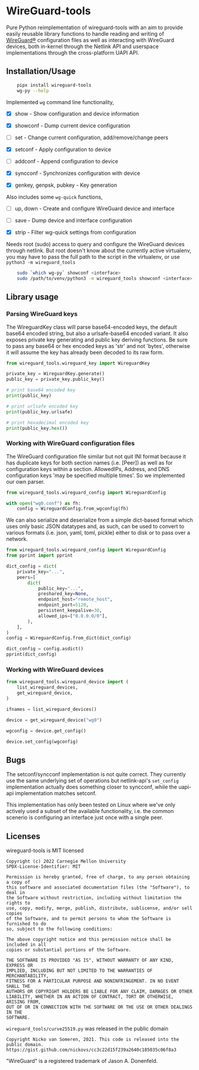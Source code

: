 # WireGuard-tools

Pure Python reimplementation of wireguard-tools with an aim to provide easily
reusable library functions to handle reading and writing of
[WireGuard®](https://www.wireguard.com/) configuration files as well as
interacting with WireGuard devices, both in-kernel through the Netlink API and
userspace implementations through the cross-platform UAPI API.


## Installation/Usage

```sh
    pipx install wireguard-tools
    wg-py --help
```

Implemented `wg` command line functionality,

- [x] show - Show configuration and device information
- [x] showconf - Dump current device configuration
- [ ] set - Change current configuration, add/remove/change peers
- [x] setconf - Apply configuration to device
- [ ] addconf - Append configuration to device
- [x] syncconf - Synchronizes configuration with device
- [x] genkey, genpsk, pubkey - Key generation


Also includes some `wg-quick` functions,

- [ ] up, down - Create and configure WireGuard device and interface
- [ ] save - Dump device and interface configuration
- [x] strip - Filter wg-quick settings from configuration


Needs root (sudo) access to query and configure the WireGuard devices through
netlink. But root doesn't know about the currently active virtualenv, you may
have to pass the full path to the script in the virtualenv, or use
`python3 -m wireguard_tools`

```sh
    sudo `which wg-py` showconf <interface>
    sudo /path/to/venv/python3 -m wireguard_tools showconf <interface>
```


## Library usage

### Parsing WireGuard keys

The WireguardKey class will parse base64-encoded keys, the default base64
encoded string, but also a urlsafe-base64 encoded variant. It also exposes
private key generating and public key deriving functions. Be sure to pass any
base64 or hex encoded keys as 'str' and not 'bytes', otherwise it will assume
the key has already been decoded to its raw form.

```python
from wireguard_tools.wireguard_key import WireguardKey

private_key = WireguardKey.generate()
public_key = private_key.public_key()

# print base64 encoded key
print(public_key)

# print urlsafe encoded key
print(public_key.urlsafe)

# print hexadecimal encoded key
print(public_key.hex())
```

### Working with WireGuard configuration files

The WireGuard configuration file similar but not quit INI format because it has
duplicate keys for both section names (i.e. [Peer]) as well as for
configuration keys within a section. AllowedIPs, Address, and DNS configuration
keys 'may be specified multiple times'. So we implemented our own parser.

```python
from wireguard_tools.wireguard_config import WireguardConfig

with open("wg0.conf") as fh:
    config = WireguardConfig.from_wgconfig(fh)
```

We can also serialize and deserialize from a simple dict-based format which
uses only basic JSON datatypes and, as such, can be used to convert to various
formats (i.e. json, yaml, toml, pickle) either to disk or to pass over a
network.

```python
from wireguard_tools.wireguard_config import WireguardConfig
from pprint import pprint

dict_config = dict(
    private_key="...",
    peers=[
        dict(
            public_key="...",
            preshared_key=None,
            endpoint_host="remote_host",
            endpoint_port=5120,
            persistent_keepalive=30,
            allowed_ips=["0.0.0.0/0"],
        ),
    ],
)
config = WireguardConfig.from_dict(dict_config)

dict_config = config.asdict()
pprint(dict_config)
```


### Working with WireGuard devices

```python
from wireguard_tools.wireguard_device import (
    list_wireguard_devices,
    get_wireguard_device,
)

ifnames = list_wireguard_devices()

device = get_wireguard_device("wg0")

wgconfig = device.get_config()

device.set_config(wgconfig)
```

## Bugs

The setconf/syncconf implementation is not quite correct. They currently use
the same underlying set of operations but netlink-api's `set_config`
implementation actually does something closer to syncconf, while the uapi-api
implementation matches setconf.

This implementation has only been tested on Linux where we've only actively
used a subset of the available functionality, i.e. the common scenerio is
configuring an interface just once with a single peer.


## Licenses

wireguard-tools is MIT licensed

    Copyright (c) 2022 Carnegie Mellon University
    SPDX-License-Identifier: MIT

    Permission is hereby granted, free of charge, to any person obtaining a copy of
    this software and associated documentation files (the "Software"), to deal in
    the Software without restriction, including without limitation the rights to
    use, copy, modify, merge, publish, distribute, sublicense, and/or sell copies
    of the Software, and to permit persons to whom the Software is furnished to do
    so, subject to the following conditions:

    The above copyright notice and this permission notice shall be included in all
    copies or substantial portions of the Software.

    THE SOFTWARE IS PROVIDED "AS IS", WITHOUT WARRANTY OF ANY KIND, EXPRESS OR
    IMPLIED, INCLUDING BUT NOT LIMITED TO THE WARRANTIES OF MERCHANTABILITY,
    FITNESS FOR A PARTICULAR PURPOSE AND NONINFRINGEMENT. IN NO EVENT SHALL THE
    AUTHORS OR COPYRIGHT HOLDERS BE LIABLE FOR ANY CLAIM, DAMAGES OR OTHER
    LIABILITY, WHETHER IN AN ACTION OF CONTRACT, TORT OR OTHERWISE, ARISING FROM,
    OUT OF OR IN CONNECTION WITH THE SOFTWARE OR THE USE OR OTHER DEALINGS IN THE
    SOFTWARE.

`wireguard_tools/curve25519.py` was released in the public domain

    Copyright Nicko van Someren, 2021. This code is released into the public domain.
    https://gist.github.com/nickovs/cc3c22d15f239a2640c185035c06f8a3

"WireGuard" is a registered trademark of Jason A. Donenfeld.
